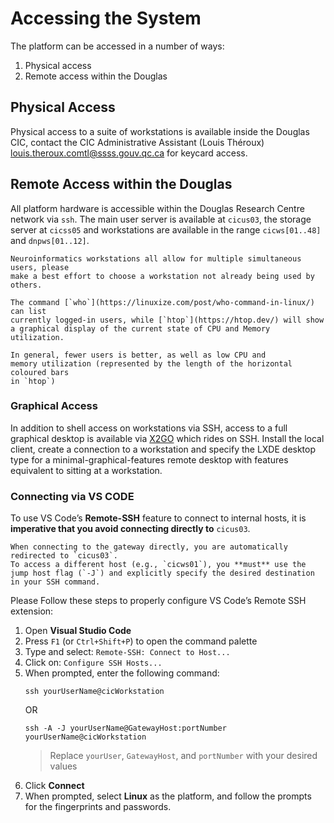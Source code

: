 # Accessing the System

The platform can be accessed in a number of ways:

1. Physical access
2. Remote access within the Douglas

## Physical Access

Physical access to a suite of workstations is available inside the Douglas CIC,
contact the CIC Administrative Assistant (Louis Théroux) <louis.theroux.comtl@ssss.gouv.qc.ca> for keycard access.

## Remote Access within the Douglas

All platform hardware is accessible within the Douglas Research Centre network
via `ssh`. The main user server is available at `cicus03`, the storage server
at `cicss05` and workstations are available in the range `cicws[01..48]` and
`dnpws[01..12]`.

```{admonition} Playing nice
Neuroinformatics workstations all allow for multiple simultaneous users, please
make a best effort to choose a workstation not already being used by others.

The command [`who`](https://linuxize.com/post/who-command-in-linux/) can list
currently logged-in users, while [`htop`](https://htop.dev/) will show
a graphical display of the current state of CPU and Memory utilization.

In general, fewer users is better, as well as low CPU and
memory utilization (represented by the length of the horizontal coloured bars
in `htop`)

```

### Graphical Access

In addition to shell access on workstations via SSH, access to a full graphical
desktop is available via [X2GO](https://wiki.x2go.org/doku.php) which rides on SSH.
Install the local client, create a connection to a workstation and specify
the LXDE desktop type for a minimal-graphical-features remote desktop
with features equivalent to sitting at a workstation.


### Connecting via VS CODE

To use VS Code’s **Remote-SSH** feature to connect to internal hosts, it is **imperative that you avoid connecting directly to** `cicus03`.

```{admonition} Notes on Connecting via the Gateway
When connecting to the gateway directly, you are automatically redirected to `cicus03`.  
To access a different host (e.g., `cicws01`), you **must** use the jump host flag (`-J`) and explicitly specify the desired destination in your SSH command.
```

Please Follow these steps to properly configure VS Code’s Remote SSH extension:

1. Open **Visual Studio Code**
2. Press `F1` (or `Ctrl+Shift+P`) to open the command palette
3. Type and select: `Remote-SSH: Connect to Host...`
4. Click on: `Configure SSH Hosts...`
5. When prompted, enter the following command:
   ```
   ssh yourUserName@cicWorkstation
   ```
   OR
   ```
   ssh -A -J yourUserName@GatewayHost:portNumber yourUserName@cicWorkstation
   ```
   > Replace `yourUser`, `GatewayHost`, and `portNumber` with your desired values
6. Click **Connect**
7. When prompted, select **Linux** as the platform, and follow the prompts for the fingerprints and passwords.
